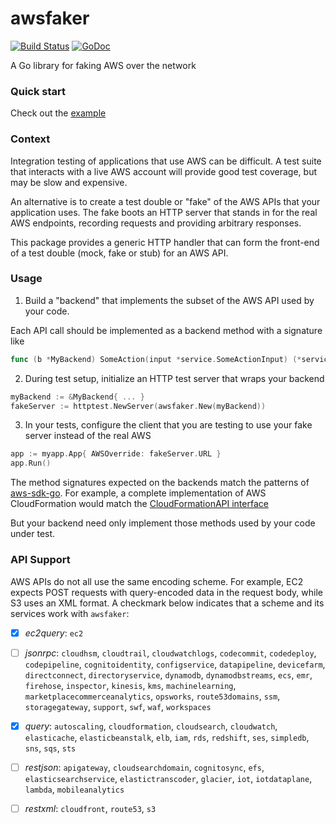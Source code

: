 # awsfaker
[![Build Status](https://api.travis-ci.org/rosenhouse/awsfaker.png?branch=master)](http://travis-ci.org/rosenhouse/awsfaker)
[![GoDoc](https://godoc.org/github.com/rosenhouse/awsfaker?status.svg)](https://godoc.org/github.com/rosenhouse/awsfaker)

A Go library for faking AWS over the network

### Quick start
Check out the [example](example_test.go)

### Context
Integration testing of applications that use AWS can be difficult.  A test suite that interacts with a live AWS account will provide good test coverage, but may be slow and expensive.

An alternative is to create a test double or "fake" of the AWS APIs that your application uses.  The fake boots an HTTP server that stands in for the real AWS endpoints, recording requests and providing arbitrary responses.

This package provides a generic HTTP handler that can form the front-end of a test double (mock, fake or stub) for an AWS API.

### Usage
1. Build a "backend" that implements the subset of the AWS API used by your code.
  
  Each API call should be implemented as a backend method with a signature like
  ```go
  func (b *MyBackend) SomeAction(input *service.SomeActionInput) (*service.SomeActionOutput, error)
  ```
  
2. During test setup, initialize an HTTP test server that wraps your backend
  ```go
  myBackend := &MyBackend{ ... }
  fakeServer := httptest.NewServer(awsfaker.New(myBackend))
  ```
  
3. In your tests, configure the client that you are testing to use your fake server instead of the real AWS
  ```go
  app := myapp.App{ AWSOverride: fakeServer.URL }
  app.Run()
  ```

The method signatures expected on the backends match the patterns of [aws-sdk-go](https://github.com/aws/aws-sdk-go).  For example, a complete implementation of AWS CloudFormation would match the [CloudFormationAPI interface](https://github.com/aws/aws-sdk-go/blob/master/service/cloudformation/cloudformationiface/interface.go)

But your backend need only implement those methods used by your code under test.

### API Support
AWS APIs do not all use the same encoding scheme.  For example, EC2 expects POST requests with query-encoded data in the request body, while S3 uses an XML format.  A checkmark below indicates that a scheme and its services work with `awsfaker`:

- [x] *ec2query*: `ec2`

- [ ] *jsonrpc*: `cloudhsm`, `cloudtrail`, `cloudwatchlogs`, `codecommit`, `codedeploy`, `codepipeline`, `cognitoidentity`, `configservice`, `datapipeline`, `devicefarm`, `directconnect`, `directoryservice`, `dynamodb`, `dynamodbstreams`, `ecs`, `emr`, `firehose`, `inspector`, `kinesis`, `kms`, `machinelearning`, `marketplacecommerceanalytics`, `opsworks`, `route53domains`, `ssm`, `storagegateway`, `support`, `swf`, `waf`, `workspaces`

- [x] *query*: `autoscaling`, `cloudformation`, `cloudsearch`, `cloudwatch`, `elasticache`, `elasticbeanstalk`, `elb`, `iam`, `rds`, `redshift`, `ses`, `simpledb`, `sns`, `sqs`, `sts`

- [ ] *restjson*: `apigateway`, `cloudsearchdomain`, `cognitosync`, `efs`, `elasticsearchservice`, `elastictranscoder`, `glacier`, `iot`, `iotdataplane`, `lambda`, `mobileanalytics`

- [ ] *restxml*: `cloudfront`, `route53`, `s3`

